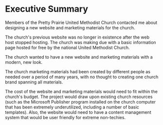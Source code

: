 # Executive Summary

Members of the Pretty Prairie United Methodist Church contacted me about designing a new website and marketing materials for the church. 

The church's previous website was no longer in existence after the web host stopped hosting. The church was making due with a basic information page hosted for free by the national United Methodist Church.

The church wanted to have a new website and marketing materials with a modern, new look.

The church marketing materials had been created by different people as needed over a period of many years, with no thought to creating one church brand spanning all materials.

The cost of the website and marketing materials would need to fit within the church's budget. The project would draw upon existing church resources (such as the Microsoft Publisher program installed on the church computer that has been extremely underutilized, including a number of basic templates). Also, the website would need to have a content management system that would be user friendly for extreme non-techies. 
